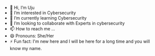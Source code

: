 - 👋 Hi, I’m Uju
- 👀 I’m interested in Cybersecurity
- 🌱 I’m currently learning Cybersecurity
- 💞️ I’m looking to collaborate with Experts in cybersecurity
- 📫 How to reach me ... 
- 😄 Pronouns: She/Her
- ⚡ Fun fact: I'm new here and I will be here for a long time and you will know my name.

<!---
Uju-halo/Uju-halo is a ✨ special ✨ repository because its `README.md` (this file) appears on your GitHub profile.
You can click the Preview link to take a look at your changes.
--->
